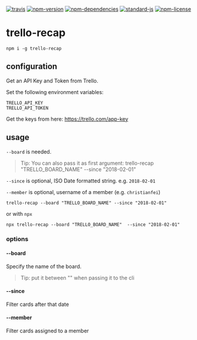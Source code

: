 [![travis](https://img.shields.io/travis/christian-fei/trello-recap.svg?style=flat-square)](https://travis-ci.org/christian-fei/trello-recap) [![npm-version](https://img.shields.io/npm/v/trello-recap.svg?style=flat-square&colorB=007EC6)](https://www.npmjs.com/package/trello-recap) [![npm-dependencies](https://img.shields.io/badge/dependencies-none-blue.svg?style=flat-square&colorB=44CC11)](package.json) [![standard-js](https://img.shields.io/badge/coding%20style-standard-brightgreen.svg?style=flat-square)](http://standardjs.com/) [![npm-license](https://img.shields.io/npm/l/trello-recap.svg?style=flat-square&colorB=007EC6)](https://spdx.org/licenses/ISC)

# trello-recap

```
npm i -g trello-recap
```


## configuration

Get an API Key and Token from Trello.

Set the following environment variables:

```
TRELLO_API_KEY
TRELLO_API_TOKEN
```

Get the keys from here: https://trello.com/app-key

## usage

`--board` is needed.

> Tip: You can also pass it as first argument:
> trello-recap "TRELLO_BOARD_NAME" --since "2018-02-01"

`--since` is optional, ISO Date formatted string. e.g. `2018-02-01`

`--member` is optional, username of a member (e.g. `christianfei`)

```
trello-recap --board "TRELLO_BOARD_NAME" --since "2018-02-01"
```

or with `npx`

```
npx trello-recap --board "TRELLO_BOARD_NAME"  --since "2018-02-01"
```


### options

#### --board

Specify the name of the board.

> Tip: put it between "" when passing it to the cli

#### --since

Filter cards after that date

#### --member

Filter cards assigned to a member
